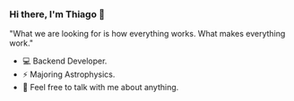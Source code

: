 ### Hi there, I'm Thiago 👋

"What we are looking for is how everything works. What makes everything work."
- 💻 Backend Developer.
- ⚡ Majoring Astrophysics.
- 💬 Feel free to talk with me about anything.
  


<!--
**ThiagoGregorutti/ThiagoGregorutti** is a ✨ _special_ ✨ repository because its `README.md` (this file) appears on your GitHub profile.

Here are some ideas to get you started:

- 🔭 I’m currently working on ...
- 🌱 I’m currently learning ...
- 👯 I’m looking to collaborate on ...
- 🤔 I’m looking for help with ...
- 💬 Ask me about ...
- 📫 How to reach me: ...
- 😄 Pronouns: ...
- ⚡ Fun fact: ...
-->
